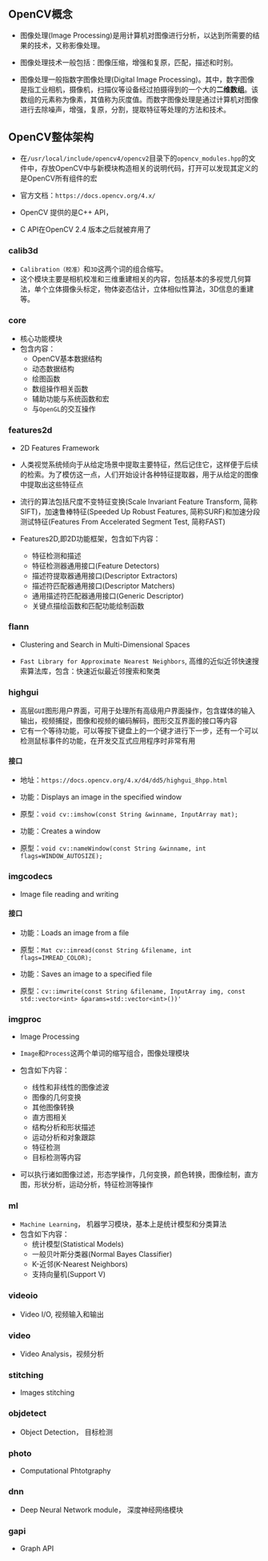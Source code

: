## OpenCV概念

+ 图像处理(Image Processing)是用计算机对图像进行分析，以达到所需要的结果的技术，又称影像处理。

+ 图像处理技术一般包括：图像压缩，增强和复原，匹配，描述和时别。
+ 图像处理一般指数字图像处理(Digital Image Processing)。其中，数字图像是指工业相机，摄像机，扫描仪等设备经过拍摄得到的一个大的**二维数组**。该数组的元素称为像素，其值称为灰度值。而数字图像处理是通过计算机对图像进行去除噪声，增强，复原，分割，提取特征等处理的方法和技术。

## OpenCV整体架构

+ 在`/usr/local/include/opencv4/opencv2`目录下的`opencv_modules.hpp`的文件中，存放OpenCV中与新模块构造相关的说明代码，打开可以发现其定义的是OpenCV所有组件的宏
+ 官方文档：`https://docs.opencv.org/4.x/`

+ OpenCV 提供的是C++ API，
+ C API在OpenCV 2.4 版本之后就被弃用了

### calib3d

+ `Calibration（校准）`和`3D`这两个词的组合缩写。
+ 这个模块主要是相机校准和三维重建相关的内容，包括基本的多视觉几何算法，单个立体摄像头标定，物体姿态估计，立体相似性算法，3D信息的重建等。

### core

+ 核心功能模块
+ 包含内容：
  + OpenCV基本数据结构
  + 动态数据结构
  + 绘图函数
  + 数组操作相关函数
  + 辅助功能与系统函数和宏
  + 与`OpenGL`的交互操作

### features2d

+ 2D Features Framework

+ 人类视觉系统倾向于从给定场景中提取主要特征，然后记住它，这样便于后续的检索。为了模仿这一点，人们开始设计各种特征提取器，用于从给定的图像中提取出这些特征点
+ 流行的算法包括尺度不变特征变换(Scale Invariant Feature Transform, 简称SIFT)，加速鲁棒特征(Speeded Up Robust Features, 简称SURF)和加速分段测试特征(Features From Accelerated Segment Test, 简称FAST)
  
+ Features2D,即2D功能框架，包含如下内容：
  + 特征检测和描述
  + 特征检测器通用接口(Feature Detectors)
  + 描述符提取器通用接口(Descriptor Extractors)
  + 描述符匹配器通用接口(Descriptor Matchers)
  + 通用描述符匹配器通用接口(Generic Descriptor)
  + 关键点描绘函数和匹配功能绘制函数

### flann

+ Clustering and Search in Multi-Dimensional Spaces

+ `Fast Library for Approximate Nearest Neighbors`, 高维的近似近邻快速搜索算法库，包含：快速近似最近邻搜索和聚类

### highgui

+ 高层`GUI`图形用户界面，可用于处理所有高级用户界面操作，包含媒体的输入输出，视频捕捉，图像和视频的编码解码，图形交互界面的接口等内容
+ 它有一个等待功能，可以等按下键盘上的一个键才进行下一步，还有一个可以检测鼠标事件的功能，在开发交互式应用程序时非常有用

#### 接口

+ 地址：`https://docs.opencv.org/4.x/d4/dd5/highgui_8hpp.html`

+ 功能：Displays an image in the specified window
+ 原型：`void cv::imshow(const String &winname, InputArray mat);`

+ 功能：Creates a window
+ 原型：`void cv::nameWindow(const String &winname, int flags=WINDOW_AUTOSIZE);`

### imgcodecs

+ Image file reading and writing

#### 接口

+ 功能：Loads an image from a file
+ 原型：`Mat cv::imread(const String &filename, int flags=IMREAD_COLOR);`

+ 功能：Saves an image to a specified file
+ 原型：`cv::imwrite(const String &filename, InputArray img, const std::vector<int> &params=std::vector<int>())'`

### imgproc

+ Image Processing

+ `Image`和`Process`这两个单词的缩写组合，图像处理模块
+ 包含如下内容：
  + 线性和非线性的图像滤波
  + 图像的几何变换
  + 其他图像转换
  + 直方图相关
  + 结构分析和形状描述
  + 运动分析和对象跟踪
  + 特征检测
  + 目标检测等内容
+ 可以执行诸如图像过滤，形态学操作，几何变换，颜色转换，图像绘制，直方图，形状分析，运动分析，特征检测等操作

### ml

+ `Machine Learning`， 机器学习模块，基本上是统计模型和分类算法
+ 包含如下内容：
  + 统计模型(Statistical Models)
  + 一般贝叶斯分类器(Normal Bayes Classifier)
  + K-近邻(K-Nearest Neighbors)
  + 支持向量机(Support V)

### videoio

+ Video I/O, 视频输入和输出

### video

+ Video Analysis，视频分析

### stitching

+ Images stitching

### objdetect

+ Object Detection， 目标检测


### photo

+ Computational Phtotgraphy

### dnn

+ Deep Neural Network module， 深度神经网络模块

### gapi

+ Graph API